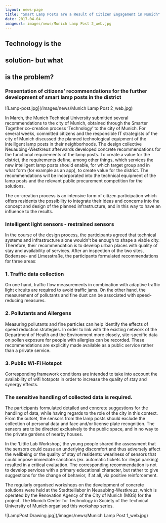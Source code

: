 ```yaml
---
layout: news-page
title: "Smart Lamp Posts are a Result of Citizen Engagement in Munich"
date: 2017-04-04
imageurl: images/news/Munich Lamp Post 2_web.jpg
---
```


<div class="multiline">
<h2><span class="ornament-news">Technology is the</span></h2>
<h2><span class="ornament-news">solution- but what</span></h2>
<h2><span class="ornament-news">is the problem?</span></h2>
</div>

### Presentation of citizens’ recommendations for the further development of smart lamp posts in the district

![Lamp-post.jpg](/images/news/Munich Lamp Post 2_web.jpg)

In March, the Munich Technical University submitted several recommendations to the city of Munich, obtained through the Smarter Together co-creation process ‘Technology’ to the city of Munich. For several weeks, committed citizens and the responsible IT strategists of the city of Munich discussed the planned technological equipment of the intelligent lamp posts in their neighborhoods. The design collective Neuaubing-Westkreuz afterwards developed concrete recommendations for the functional requirements of the lamp posts. To create a value for the district, the requirements define, among other things, which services the new intelligent lamp posts should enable, for which target group and in what form (for example as an app), to create value for the district. The recommendations will be incorporated into the technical equipment of the lamp posts and the relevant public procurement competition for the solutions.

The co-creation process is an intensive form of citizen participation which offers residents the possibility to integrate their ideas and concerns into the concept and design of the planned infrastructure, and in this way to have an influence to the results.

### Intelligent light sensors - restrained sensors

In the course of the design process, the participants agreed that technical systems and infrastructure alone wouldn't be enough to shape a viable city. Therefore, their recommendation is to develop urban places with quality of stay and availability of services. After an inspection of the two sites, Bodensee- and Limesstraße, the participants formulated recommendations for three areas:

### 1. Traffic data collection

On one hand, traffic flow measurements in combination with adaptive traffic light circuits are required to avoid traffic jams. On the other hand, the measurement of pollutants and fine dust can be associated with speed-reducing measures.

### 2. Pollutants and Allergens

Measuring pollutants and fine particles can help identify the effects of speed reduction strategies. In order to link with the existing network of the Department of Health and the Environment more closely, site-specific data on pollen exposure for people with allergies can be recorded. These  recommendations are explicitly made available as a public service rather than a private service.

### 3. Public Wi-Fi Hotspot

Corresponding framework conditions are intended to take into account the availability of wifi hotspots in order to increase the quality of stay and synergy effects.

### The sensitive handling of collected data is required.

The participants formulated detailed and concrete suggestions for the handling of data, while having regards to the role of the city in this context. From the outset, the sensors from the lamp posts should exclude the collection of personal data and face and/or license plate recognition. The sensors are to be directed exclusively to the public space, and in no way to the private gardens of nearby houses.

In the ‘Little Lab Workshop’, the young people shared the assessment that the sensors could cause an underlying discomfort and thus adversely affect the wellbeing or the quality of stay of residents: weariness of sensors that could impose immediate sanctions (ex. automatic tickets for illegal parking) resulted in a critical evaluation. The corresponding recommendation is not to develop services with a primary educational character, but rather to give suggestions for the change of behavior, if at all, via positive reinforcement.

The regularly organised workshops on the development of concrete solutions were held at the Stadtteillabor in Neuaubing-Westkreuz, which is operated by the Renovation Agency of the City of Munich (MGS) for the project. The Munich Center for Technology in Society of the Technical University of Munich organised this workshop series.  

![LampPost Drawing.jpg](/images/news/Munich Lamp Post 1_web.jpg)
